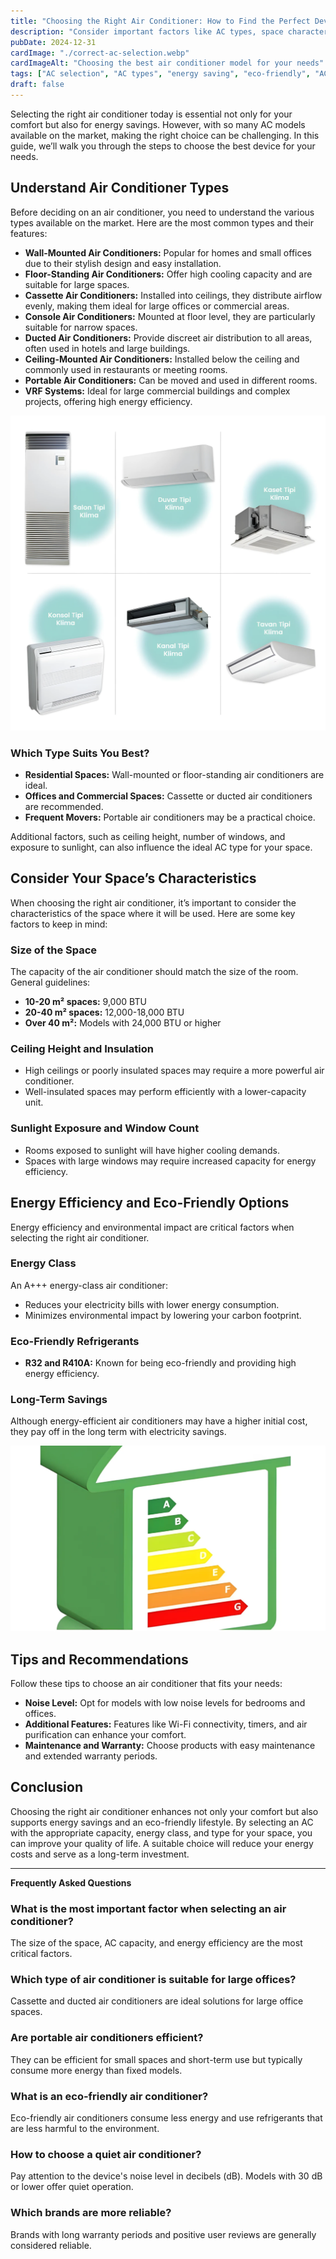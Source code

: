 ```yaml
---
title: "Choosing the Right Air Conditioner: How to Find the Perfect Device for Your Needs"
description: "Consider important factors like AC types, space characteristics, and energy efficiency when choosing the right air conditioner."
pubDate: 2024-12-31
cardImage: "./correct-ac-selection.webp"
cardImageAlt: "Choosing the best air conditioner model for your needs"
tags: ["AC selection", "AC types", "energy saving", "eco-friendly", "AC guide", "AC capacity", "AC features"]
draft: false
---
```


Selecting the right air conditioner today is essential not only for your comfort but also for energy savings. However, with so many AC models available on the market, making the right choice can be challenging. In this guide, we’ll walk you through the steps to choose the best device for your needs.

## Understand Air Conditioner Types

Before deciding on an air conditioner, you need to understand the various types available on the market. Here are the most common types and their features:

- **Wall-Mounted Air Conditioners:** Popular for homes and small offices due to their stylish design and easy installation.
- **Floor-Standing Air Conditioners:** Offer high cooling capacity and are suitable for large spaces.
- **Cassette Air Conditioners:** Installed into ceilings, they distribute airflow evenly, making them ideal for large offices or commercial areas.
- **Console Air Conditioners:** Mounted at floor level, they are particularly suitable for narrow spaces.
- **Ducted Air Conditioners:** Provide discreet air distribution to all areas, often used in hotels and large buildings.
- **Ceiling-Mounted Air Conditioners:** Installed below the ceiling and commonly used in restaurants or meeting rooms.
- **Portable Air Conditioners:** Can be moved and used in different rooms.
- **VRF Systems:** Ideal for large commercial buildings and complex projects, offering high energy efficiency.

![Types of Air Conditioners](./ac-types.webp)

### Which Type Suits You Best?

- **Residential Spaces:** Wall-mounted or floor-standing air conditioners are ideal.
- **Offices and Commercial Spaces:** Cassette or ducted air conditioners are recommended.
- **Frequent Movers:** Portable air conditioners may be a practical choice.

Additional factors, such as ceiling height, number of windows, and exposure to sunlight, can also influence the ideal AC type for your space.

## Consider Your Space’s Characteristics

When choosing the right air conditioner, it’s important to consider the characteristics of the space where it will be used. Here are some key factors to keep in mind:

### Size of the Space

The capacity of the air conditioner should match the size of the room. General guidelines:

- **10-20 m² spaces:** 9,000 BTU
- **20-40 m² spaces:** 12,000-18,000 BTU
- **Over 40 m²:** Models with 24,000 BTU or higher

### Ceiling Height and Insulation

- High ceilings or poorly insulated spaces may require a more powerful air conditioner.
- Well-insulated spaces may perform efficiently with a lower-capacity unit.

### Sunlight Exposure and Window Count

- Rooms exposed to sunlight will have higher cooling demands.
- Spaces with large windows may require increased capacity for energy efficiency.

## Energy Efficiency and Eco-Friendly Options

Energy efficiency and environmental impact are critical factors when selecting the right air conditioner.

### Energy Class

An A+++ energy-class air conditioner:

- Reduces your electricity bills with lower energy consumption.
- Minimizes environmental impact by lowering your carbon footprint.

### Eco-Friendly Refrigerants

- **R32 and R410A:** Known for being eco-friendly and providing high energy efficiency.

### Long-Term Savings

Although energy-efficient air conditioners may have a higher initial cost, they pay off in the long term with electricity savings.

![Energy-efficient air conditioner model](./energy-saving.webp)

## Tips and Recommendations

Follow these tips to choose an air conditioner that fits your needs:

- **Noise Level:** Opt for models with low noise levels for bedrooms and offices.
- **Additional Features:** Features like Wi-Fi connectivity, timers, and air purification can enhance your comfort.
- **Maintenance and Warranty:** Choose products with easy maintenance and extended warranty periods.

## Conclusion

Choosing the right air conditioner enhances not only your comfort but also supports energy savings and an eco-friendly lifestyle. By selecting an AC with the appropriate capacity, energy class, and type for your space, you can improve your quality of life. A suitable choice will reduce your energy costs and serve as a long-term investment.

---

**Frequently Asked Questions**

### What is the most important factor when selecting an air conditioner?

The size of the space, AC capacity, and energy efficiency are the most critical factors.

### Which type of air conditioner is suitable for large offices?

Cassette and ducted air conditioners are ideal solutions for large office spaces.

### Are portable air conditioners efficient?

They can be efficient for small spaces and short-term use but typically consume more energy than fixed models.

### What is an eco-friendly air conditioner?

Eco-friendly air conditioners consume less energy and use refrigerants that are less harmful to the environment.

### How to choose a quiet air conditioner?

Pay attention to the device's noise level in decibels (dB). Models with 30 dB or lower offer quiet operation.

### Which brands are more reliable?

Brands with long warranty periods and positive user reviews are generally considered reliable.
